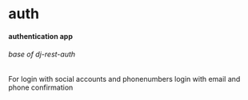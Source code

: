# auth
#### authentication app
###### base of dj-rest-auth
For login with social accounts and phonenumbers login with email and phone confirmation
